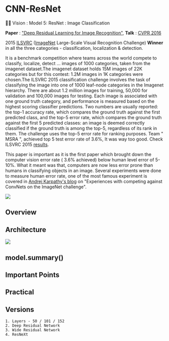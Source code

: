 # CNN-ResNet
🕵🏻 Vision : Model 5: ResNet : Image Classification

<b>Paper</b> : ["Deep Residual Learning for Image Recognition"](https://arxiv.org/abs/1512.03385), <b>Talk</b> : [CVPR 2016](https://youtu.be/C6tLw-rPQ2o)

2015 [ILSVRC](http://www.image-net.org/challenges/LSVRC/) ([ImageNet](http://www.image-net.org/) Large-Scale Visual Recognition Challenge) <b>Winner</b> in all the three categories - classification, localization & detection.

It is a benchmark competition where teams across the world compete to classify, localize, detect ... images of 1000 categories, taken from the imagenet dataset.The imagenet dataset holds 15M images of 22K categories but for this contest: 1.2M images in 1K categories were chosen.The ILSVRC 2015 classification challenge involves the task of classifying the image into one of 1000 leaf-node categories in the Imagenet hierarchy. There are about 1.2 million images for training, 50,000 for validation and 100,000 images for testing. Each image is associated with one ground truth category, and performance is measured based on the highest scoring classifier predictions. Two numbers are usually reported: the top-1 accuracy rate, which compares the ground truth against the first predicted class, and the top-5 error rate, which compares the ground truth against the first 5 predicted classes: an image is deemed correctly classified if the ground truth is among the top-5, regardless of its rank in them. The challenge uses the top-5 error rate for ranking purposes. Team " MSRA ", achieved top 5 test error rate of 3.6%, It was way too good. Check ILSVRC 2015 [results](http://image-net.org/challenges/LSVRC/2015/results).

This paper is important as it is the first paper which brought down the computer vision error rate ( 3.6% achieved) below human level error of 5-10%. What it meant was that, computers are now less error prone than humans in classifying objects in an image. Several experiments were done to measure human error rate, one of the most famous experiment is covered in [Andrej Karpathy's blog](http://karpathy.github.io/2014/09/02/what-i-learned-from-competing-against-a-convnet-on-imagenet/) on "Experiences with competing against ConvNets on the ImageNet challenge".

<img src="https://github.com/SKKSaikia/CNN-ResNet/blob/master/img/ResNet.gif">

Overview
-

Architecture
-
<img src="https://github.com/SKKSaikia/CNN-ResNet/blob/master/img/comp.png">

model.summary()
-

Important Points
-

Practical
-

Versions
-

    1. Layers - 50 / 101 / 152
    2. Deep Residual Network
    3. Wide Residual Network
    4. ResNeXt
